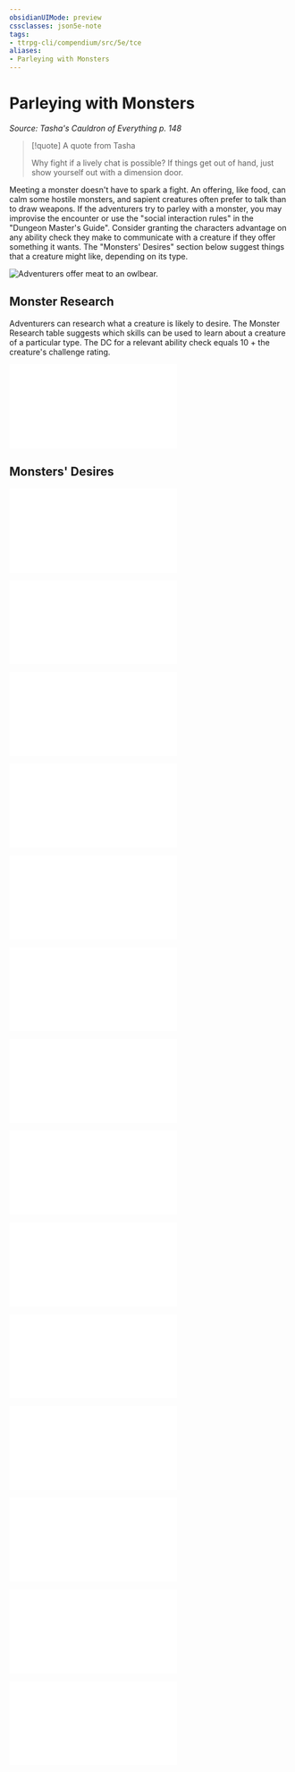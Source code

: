 ```yaml
---
obsidianUIMode: preview
cssclasses: json5e-note
tags:
- ttrpg-cli/compendium/src/5e/tce
aliases:
- Parleying with Monsters
---
```

# Parleying with Monsters
*Source: Tasha's Cauldron of Everything p. 148* 

> [!quote] A quote from Tasha  
> 
> Why fight if a lively chat is possible? If things get out of hand, just show yourself out with a dimension door.

Meeting a monster doesn't have to spark a fight. An offering, like food, can calm some hostile monsters, and sapient creatures often prefer to talk than to draw weapons. If the adventurers try to parley with a monster, you may improvise the encounter or use the "social interaction rules" in the "Dungeon Master's Guide". Consider granting the characters advantage on any ability check they make to communicate with a creature if they offer something it wants. The "Monsters' Desires" section below suggest things that a creature might like, depending on its type.

![Adventurers offer meat to an owlbear.](/3-Mechanics/CLI/Compendium/books/tashas-cauldron-of-everything/img/095-04-006.webp#center)

## Monster Research

Adventurers can research what a creature is likely to desire. The Monster Research table suggests which skills can be used to learn about a creature of a particular type. The DC for a relevant ability check equals 10 + the creature's challenge rating.

![Monster Research](/3-Mechanics/CLI/Compendium/tables/monster-research-tce.md)

## Monsters' Desires

![Monsters' Desires; Aberrations](/3-Mechanics/CLI/Compendium/tables/monsters-desires-aberrations-tce.md)

![Monsters' Desires; Beasts](/3-Mechanics/CLI/Compendium/tables/monsters-desires-beasts-tce.md)

![Monsters' Desires; Celestials](/3-Mechanics/CLI/Compendium/tables/monsters-desires-celestials-tce.md)

![Monsters' Desires; Constructs](/3-Mechanics/CLI/Compendium/tables/monsters-desires-constructs-tce.md)

![Monsters' Desires; Dragons](/3-Mechanics/CLI/Compendium/tables/monsters-desires-dragons-tce.md)

![Monsters' Desires; Elementals](/3-Mechanics/CLI/Compendium/tables/monsters-desires-elementals-tce.md)

![Monsters' Desires; Fey](/3-Mechanics/CLI/Compendium/tables/monsters-desires-fey-tce.md)

![Monsters' Desires; Fiends](/3-Mechanics/CLI/Compendium/tables/monsters-desires-fiends-tce.md)

![Monsters' Desires; Giants](/3-Mechanics/CLI/Compendium/tables/monsters-desires-giants-tce.md)

![Monsters' Desires; Humanoids](/3-Mechanics/CLI/Compendium/tables/monsters-desires-humanoids-tce.md)

![Monsters' Desires; Monstrosities](/3-Mechanics/CLI/Compendium/tables/monsters-desires-monstrosities-tce.md)

![Monsters' Desires; Oozes](/3-Mechanics/CLI/Compendium/tables/monsters-desires-oozes-tce.md)

![Monsters' Desires; Plants](/3-Mechanics/CLI/Compendium/tables/monsters-desires-plants-tce.md)

![Monsters' Desires; Undead](/3-Mechanics/CLI/Compendium/tables/monsters-desires-undead-tce.md)
